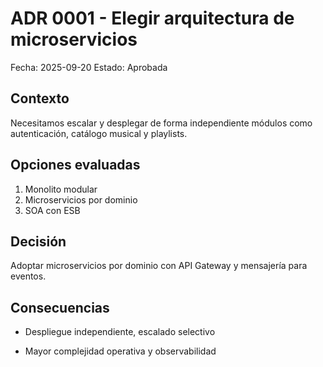 # ADR 0001 - Elegir arquitectura de microservicios
Fecha: 2025-09-20
Estado: Aprobada

## Contexto
Necesitamos escalar y desplegar de forma independiente módulos como autenticación, catálogo musical y playlists.

## Opciones evaluadas
1) Monolito modular
2) Microservicios por dominio
3) SOA con ESB

## Decisión
Adoptar microservicios por dominio con API Gateway y mensajería para eventos.

## Consecuencias
+ Despliegue independiente, escalado selectivo
- Mayor complejidad operativa y observabilidad